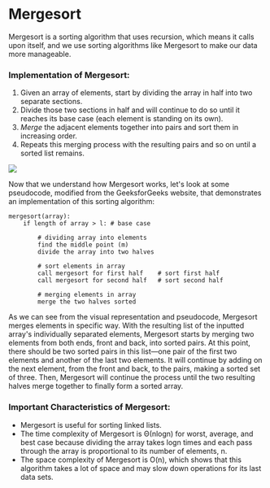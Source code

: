 <!--title={Mergesort}-->

# Mergesort

Mergesort is a sorting algorithm that uses recursion, which means it calls upon itself, and we use sorting algorithms like Mergesort to make our data more manageable. 

### Implementation of Mergesort:

1. Given an array of elements, start by dividing the array in half into two separate sections. 
2. Divide those two sections in half and will continue to do so until it reaches its base case (each element is standing on its own). 
3. *Merge* the adjacent elements together into pairs and sort them in increasing order.
4. Repeats this merging process with the resulting pairs and so on until a sorted list remains. 

![]( https://miro.medium.com/max/3207/1*aJ1YiME33o0dBZTCmid7iw.png )

Now that we understand how Mergesort works, let's look at some pseudocode, modified from the GeeksforGeeks website, that demonstrates an implementation of this sorting algorithm:

```
mergesort(array):
	if length of array > l: # base case

		# dividing array into elements
		find the middle point (m)
		divide the array into two halves  
    
		# sort elements in array
		call mergesort for first half    # sort first half
		call mergesort for second half   # sort second half

		# merging elements in array
		merge the two halves sorted
```

As we can see from the visual representation and pseudocode, Mergesort merges elements in specific way. With the resulting list of the inputted array's individually separated elements, Mergesort starts by merging two elements from both ends, front and back, into sorted pairs. At this point, there should be two sorted pairs in this list—one pair of the first two elements and another of the last two elements. It will continue by adding on the next element, from the front and back, to the pairs, making a sorted set of three. Then, Mergesort will continue the process until the two resulting halves merge together to finally form a sorted array.

### Important Characteristics of Mergesort:

- Mergesort is useful for sorting linked lists.
- The time complexity of Mergesort is Θ(nlogn) for worst, average, and best case because dividing the array takes logn times and each pass through the array is proportional to its number of elements, n.
- The space complexity of Mergesort is O(n), which shows that this algorithm takes a lot of space and may slow down operations for its last data sets.

